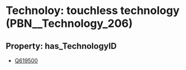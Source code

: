 # Technoloy: __touchless technology__ (PBN__Technology_206)

## Property: has_TechnologyID

* [Q619500](Q619500)

